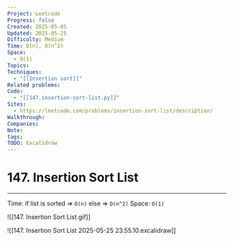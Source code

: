 ```yaml
---
Project: Leetcode
Progress: false
Created: 2025-05-05
Updated: 2025-05-25
Difficulty: Medium
Time: O(n), O(n^2)
Space:
  - O(1)
Topics: 
Techniques:
  - "[[Insertion sort]]"
Related problems: 
Code:
  - "[[147.insertion-sort-list.py]]"
Sites:
  - https://leetcode.com/problems/insertion-sort-list/description/
Walkthrough: 
Companies: 
Note: 
tags: 
TODO: Excalidraw
---
```

# 147. Insertion Sort List
---
Time:
	if list is sorted => `O(n)`
	else => `O(n^2)`
Space: `O(1)`

![[147. Insertion Sort List.gif]]

![[147. Insertion Sort List 2025-05-25 23.55.10.excalidraw]]